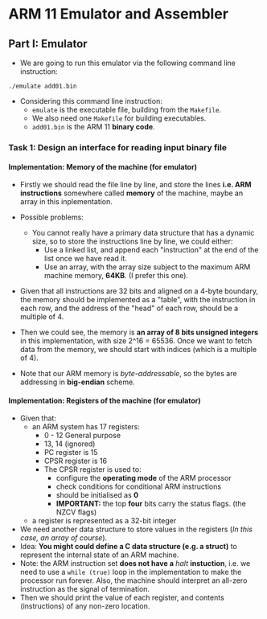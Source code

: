 # ARM 11 Emulator and Assembler

## Part I: Emulator

- We are going to run this emulator via the following command line instruction:

```
./emulate add01.bin
```

- Considering this command line instruction:
  - `emulate` is the executable file, building from the `Makefile`.
  - We also need one `Makefile` for building executables.
  - `add01.bin` is the ARM 11 **binary code**.

### Task 1: Design an interface for reading input binary file

#### Implementation: Memory of the machine (for emulator)

- Firstly we should read the file line by line, and store the lines **i.e. ARM instructions** somewhere called **memory** of the machine, maybe an array in this inplementation.

- Possible problems:

  - You cannot really have a primary data structure that has a dynamic size, so to store the instructions line by line, we could either:
    - Use a linked list, and append each "instruction" at the end of the list once we have read it.
    - Use an array, with the array size subject to the maximum ARM machine memory, **64KB**. (I prefer this one).

- Given that all instructions are 32 bits and aligned on a 4-byte boundary, the memory should be implemented as a "table", with the instruction in each row, and the address of the "head" of each row, should be a multiple of 4.

- Then we could see, the memory is **an array of 8 bits unsigned integers** in this implementation, with size 2^16 = 65536. Once we want to fetch data from the memory, we should start with indices (which is a multiple of 4).

- Note that our ARM memory is _byte-addressable_, so the bytes are addressing in **big-endian** scheme.

#### Implementation: Registers of the machine (for emulator)

- Given that:
  - an ARM system has 17 registers:
    - 0 - 12 General purpose
    - 13, 14 (ignored)
    - PC register is 15
    - CPSR register is 16
    - The CPSR register is used to:
      - configure the **operating mode** of the ARM processor
      - check conditions for conditional ARM instructions
      - should be initialised as **0**
      - **IMPORTANT:** the top **four** bits carry the status flags. (the NZCV flags)
  - a register is represented as a 32-bit integer
- We need another data structure to store values in the registers (_In this case, an array of course_).
- Idea: **You might could define a C data structure (e.g. a struct)** to represent the internal state of an ARM machine.
- Note: the ARM instruction set **does not have a** _halt_ **instuction**, i.e. we need to use a `while (true)` loop in the implementation to make the processor run forever. Also, the machine should interpret an all-zero instruction as the signal of termination.
- Then we should print the value of each register, and contents (instructions) of any non-zero location.
